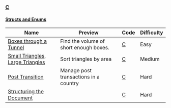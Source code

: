 
### [C](https://www.hackerrank.com/domains/c)



#### [Structs and Enums](https://www.hackerrank.com/domains/c/c-structs-and-enums)

Name | Preview | Code | Difficulty
---- | ------- | ---- | ----------
[Boxes through a Tunnel](https://www.hackerrank.com/challenges/too-high-boxes)|Find the volume of short enough boxes.|[C](too-high-boxes.c)|Easy
[Small Triangles, Large Triangles](https://www.hackerrank.com/challenges/small-triangles-large-triangles)|Sort triangles by area|[C](small-triangles-large-triangles.c)|Medium
[Post Transition](https://www.hackerrank.com/challenges/post-transition)|Manage post transactions in a country|[C](post-transition.c)|Hard
[Structuring the Document](https://www.hackerrank.com/challenges/structuring-the-document)||[C](structuring-the-document.c)|Hard

